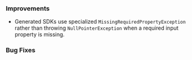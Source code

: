 ### Improvements

- Generated SDKs use specialized `MissingRequiredPropertyException` rather than throwing `NullPointerException` when a required input property is missing.

### Bug Fixes